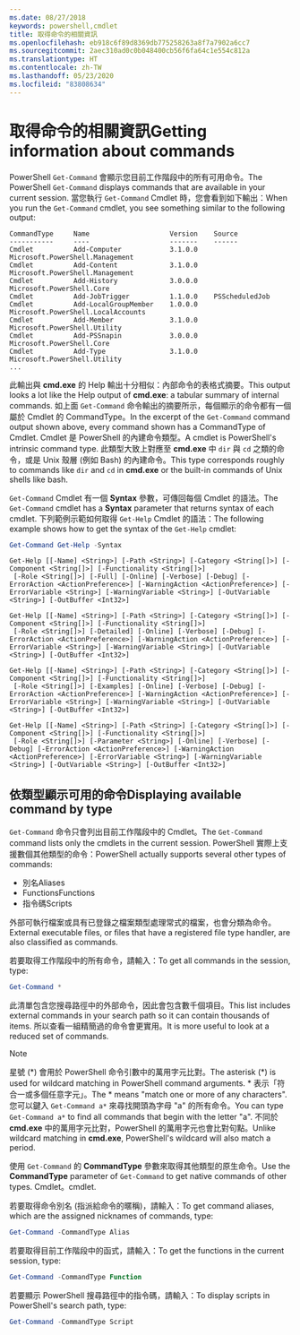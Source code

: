 ```yaml
---
ms.date: 08/27/2018
keywords: powershell,cmdlet
title: 取得命令的相關資訊
ms.openlocfilehash: eb918c6f89d8369db775258263a8f7a7902a6cc7
ms.sourcegitcommit: 2aec310ad0c0b048400cb56f6fa64c1e554c812a
ms.translationtype: HT
ms.contentlocale: zh-TW
ms.lasthandoff: 05/23/2020
ms.locfileid: "83808634"
---
```

# <a name="getting-information-about-commands"></a><span data-ttu-id="f1669-103">取得命令的相關資訊</span><span class="sxs-lookup"><span data-stu-id="f1669-103">Getting information about commands</span></span>

<span data-ttu-id="f1669-104">PowerShell `Get-Command` 會顯示您目前工作階段中的所有可用命令。</span><span class="sxs-lookup"><span data-stu-id="f1669-104">The PowerShell `Get-Command` displays commands that are available in your current session.</span></span>
<span data-ttu-id="f1669-105">當您執行 `Get-Command` Cmdlet 時，您會看到如下輸出：</span><span class="sxs-lookup"><span data-stu-id="f1669-105">When you run the `Get-Command` cmdlet, you see something similar to the following output:</span></span>

```output
CommandType     Name                    Version    Source
-----------     ----                    -------    ------
Cmdlet          Add-Computer            3.1.0.0    Microsoft.PowerShell.Management
Cmdlet          Add-Content             3.1.0.0    Microsoft.PowerShell.Management
Cmdlet          Add-History             3.0.0.0    Microsoft.PowerShell.Core
Cmdlet          Add-JobTrigger          1.1.0.0    PSScheduledJob
Cmdlet          Add-LocalGroupMember    1.0.0.0    Microsoft.PowerShell.LocalAccounts
Cmdlet          Add-Member              3.1.0.0    Microsoft.PowerShell.Utility
Cmdlet          Add-PSSnapin            3.0.0.0    Microsoft.PowerShell.Core
Cmdlet          Add-Type                3.1.0.0    Microsoft.PowerShell.Utility
...
```

<span data-ttu-id="f1669-106">此輸出與 **cmd.exe** 的 Help 輸出十分相似：內部命令的表格式摘要。</span><span class="sxs-lookup"><span data-stu-id="f1669-106">This output looks a lot like the Help output of **cmd.exe**: a tabular summary of internal commands.</span></span> <span data-ttu-id="f1669-107">如上面 `Get-Command` 命令輸出的摘要所示，每個顯示的命令都有一個屬於 Cmdlet 的 CommandType。</span><span class="sxs-lookup"><span data-stu-id="f1669-107">In the excerpt of the `Get-Command` command output shown above, every command shown has a CommandType of Cmdlet.</span></span> <span data-ttu-id="f1669-108">Cmdlet 是 PowerShell 的內建命令類型。</span><span class="sxs-lookup"><span data-stu-id="f1669-108">A cmdlet is PowerShell's intrinsic command type.</span></span> <span data-ttu-id="f1669-109">此類型大致上對應至 **cmd.exe** 中 `dir` 與 `cd` 之類的命令，或是 Unix 殼層 (例如 Bash) 的內建命令。</span><span class="sxs-lookup"><span data-stu-id="f1669-109">This type corresponds roughly to commands like `dir` and `cd` in **cmd.exe** or the built-in commands of Unix shells like bash.</span></span>

<span data-ttu-id="f1669-110">`Get-Command` Cmdlet 有一個 **Syntax** 參數，可傳回每個 Cmdlet 的語法。</span><span class="sxs-lookup"><span data-stu-id="f1669-110">The `Get-Command` cmdlet has a **Syntax** parameter that returns syntax of each cmdlet.</span></span> <span data-ttu-id="f1669-111">下列範例示範如何取得 `Get-Help` Cmdlet 的語法：</span><span class="sxs-lookup"><span data-stu-id="f1669-111">The following example shows how to get the syntax of the `Get-Help` cmdlet:</span></span>

```powershell
Get-Command Get-Help -Syntax
```

```output
Get-Help [[-Name] <String>] [-Path <String>] [-Category <String[]>] [-Component <String[]>] [-Functionality <String[]>]
 [-Role <String[]>] [-Full] [-Online] [-Verbose] [-Debug] [-ErrorAction <ActionPreference>] [-WarningAction <ActionPreference>] [-ErrorVariable <String>] [-WarningVariable <String>] [-OutVariable <String>] [-OutBuffer <Int32>]

Get-Help [[-Name] <String>] [-Path <String>] [-Category <String[]>] [-Component <String[]>] [-Functionality <String[]>]
 [-Role <String[]>] [-Detailed] [-Online] [-Verbose] [-Debug] [-ErrorAction <ActionPreference>] [-WarningAction <ActionPreference>] [-ErrorVariable <String>] [-WarningVariable <String>] [-OutVariable <String>] [-OutBuffer <Int32>]

Get-Help [[-Name] <String>] [-Path <String>] [-Category <String[]>] [-Component <String[]>] [-Functionality <String[]>]
 [-Role <String[]>] [-Examples] [-Online] [-Verbose] [-Debug] [-ErrorAction <ActionPreference>] [-WarningAction <ActionPreference>] [-ErrorVariable <String>] [-WarningVariable <String>] [-OutVariable <String>] [-OutBuffer <Int32>]

Get-Help [[-Name] <String>] [-Path <String>] [-Category <String[]>] [-Component <String[]>] [-Functionality <String[]>]
 [-Role <String[]>] [-Parameter <String>] [-Online] [-Verbose] [-Debug] [-ErrorAction <ActionPreference>] [-WarningAction <ActionPreference>] [-ErrorVariable <String>] [-WarningVariable <String>] [-OutVariable <String>] [-OutBuffer <Int32>]
```

## <a name="displaying-available-command-by-type"></a><span data-ttu-id="f1669-112">依類型顯示可用的命令</span><span class="sxs-lookup"><span data-stu-id="f1669-112">Displaying available command by type</span></span>

<span data-ttu-id="f1669-113">`Get-Command` 命令只會列出目前工作階段中的 Cmdlet。</span><span class="sxs-lookup"><span data-stu-id="f1669-113">The `Get-Command` command lists only the cmdlets in the current session.</span></span> <span data-ttu-id="f1669-114">PowerShell 實際上支援數個其他類型的命令：</span><span class="sxs-lookup"><span data-stu-id="f1669-114">PowerShell actually supports several other types of commands:</span></span>

- <span data-ttu-id="f1669-115">別名</span><span class="sxs-lookup"><span data-stu-id="f1669-115">Aliases</span></span>
- <span data-ttu-id="f1669-116">Functions</span><span class="sxs-lookup"><span data-stu-id="f1669-116">Functions</span></span>
- <span data-ttu-id="f1669-117">指令碼</span><span class="sxs-lookup"><span data-stu-id="f1669-117">Scripts</span></span>

<span data-ttu-id="f1669-118">外部可執行檔案或具有已登錄之檔案類型處理常式的檔案，也會分類為命令。</span><span class="sxs-lookup"><span data-stu-id="f1669-118">External executable files, or files that have a registered file type handler, are also classified as commands.</span></span>

<span data-ttu-id="f1669-119">若要取得工作階段中的所有命令，請輸入：</span><span class="sxs-lookup"><span data-stu-id="f1669-119">To get all commands in the session, type:</span></span>

```powershell
Get-Command *
```

<span data-ttu-id="f1669-120">此清單包含您搜尋路徑中的外部命令，因此會包含數千個項目。</span><span class="sxs-lookup"><span data-stu-id="f1669-120">This list includes external commands in your search path so it can contain thousands of items.</span></span>
<span data-ttu-id="f1669-121">所以查看一組精簡過的命令會更實用。</span><span class="sxs-lookup"><span data-stu-id="f1669-121">It is more useful to look at a reduced set of commands.</span></span>

> [!NOTE]
> <span data-ttu-id="f1669-122">星號 (\*) 會用於 PowerShell 命令引數中的萬用字元比對。</span><span class="sxs-lookup"><span data-stu-id="f1669-122">The asterisk (\*) is used for wildcard matching in PowerShell command arguments.</span></span> <span data-ttu-id="f1669-123">\* 表示「符合一或多個任意字元」。</span><span class="sxs-lookup"><span data-stu-id="f1669-123">The \* means "match one or more of any characters".</span></span> <span data-ttu-id="f1669-124">您可以鍵入 `Get-Command a*` 來尋找開頭為字母 "a" 的所有命令。</span><span class="sxs-lookup"><span data-stu-id="f1669-124">You can type `Get-Command a*` to find all commands that begin with the letter "a".</span></span> <span data-ttu-id="f1669-125">不同於 **cmd.exe** 中的萬用字元比對，PowerShell 的萬用字元也會比對句點。</span><span class="sxs-lookup"><span data-stu-id="f1669-125">Unlike wildcard matching in **cmd.exe**, PowerShell's wildcard will also match a period.</span></span>

<span data-ttu-id="f1669-126">使用 `Get-Command` 的 **CommandType** 參數來取得其他類型的原生命令。</span><span class="sxs-lookup"><span data-stu-id="f1669-126">Use the **CommandType** parameter of `Get-Command` to get native commands of other types.</span></span>
<span data-ttu-id="f1669-127">Cmdlet。</span><span class="sxs-lookup"><span data-stu-id="f1669-127">cmdlet.</span></span>

<span data-ttu-id="f1669-128">若要取得命令別名 (指派給命令的暱稱)，請輸入：</span><span class="sxs-lookup"><span data-stu-id="f1669-128">To get command aliases, which are the assigned nicknames of commands, type:</span></span>

```powershell
Get-Command -CommandType Alias
```

<span data-ttu-id="f1669-129">若要取得目前工作階段中的函式，請輸入：</span><span class="sxs-lookup"><span data-stu-id="f1669-129">To get the functions in the current session, type:</span></span>

```powershell
Get-Command -CommandType Function
```

<span data-ttu-id="f1669-130">若要顯示 PowerShell 搜尋路徑中的指令碼，請輸入：</span><span class="sxs-lookup"><span data-stu-id="f1669-130">To display scripts in PowerShell's search path, type:</span></span>

```powershell
Get-Command -CommandType Script
```
